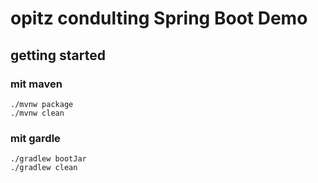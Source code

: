 # opitz condulting Spring Boot Demo

## getting started

### mit maven
```
./mvnw package
./mvnw clean
```

### mit gardle

```
./gradlew bootJar
./gradlew clean
```

